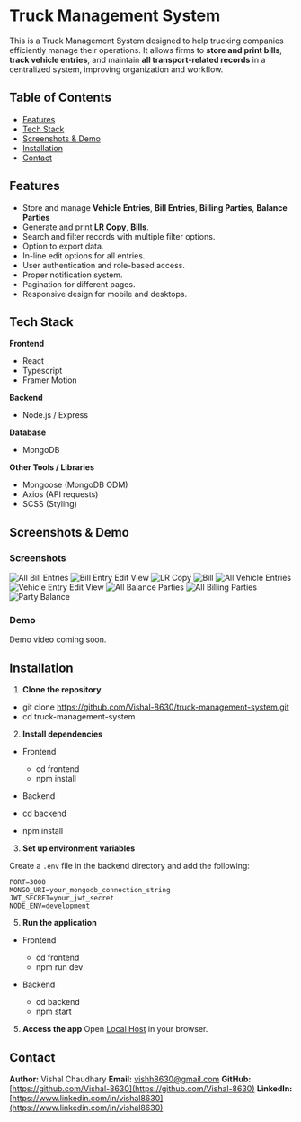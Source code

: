 # Truck Management System
This is a Truck Management System designed to help trucking companies efficiently manage their operations. 
It allows firms to **store and print bills**, **track vehicle entries**, and maintain **all transport-related records** in a centralized system, improving organization and workflow.

## Table of Contents

 - [Features](#features)
 - [Tech Stack](#tech-stack)
 - [Screenshots & Demo](#screenshots--demo)
 - [Installation](#installation)
 - [Contact](#contact)

## Features
- Store and manage **Vehicle Entries**, **Bill Entries**, **Billing Parties**, **Balance Parties**
- Generate and print **LR Copy**, **Bills**.
- Search and filter records with multiple filter options.
- Option to export data.
- In-line edit options for all entries.
- User authentication and role-based access.
- Proper notification system.
- Pagination for different pages.
- Responsive design for mobile and desktops.

## Tech Stack

**Frontend**
- React
- Typescript
- Framer Motion

**Backend**
- Node.js / Express

**Database**
- MongoDB

**Other Tools / Libraries**
- Mongoose (MongoDB ODM)
- Axios (API requests)
- SCSS (Styling)

## Screenshots & Demo

### Screenshots
![All Bill Entries](screenshots/all-bill-entries.png)
![Bill Entry Edit View](screenshots/bill-entry-edit-view.png)
![LR Copy](screenshots/lr-copy.png)
![Bill](screenshots/bill.png)
![All Vehicle Entries](screenshots/all-vehicle-entries.png)
![Vehicle Entry Edit View](screenshots/vehicle-entry-edit-view.png)
![All Balance Parties](screenshots/all-balance-parties.png)
![All Billing Parties](screenshots/all-billing-parties.png)
![Party Balance](screenshots/party-balance.png)

### Demo
Demo video coming soon.

## Installation

1. **Clone the repository**
- git clone https://github.com/Vishal-8630/truck-management-system.git
- cd truck-management-system

2. **Install dependencies**

- Frontend
  - cd frontend
  - npm install

- Backend
 - cd backend
 - npm install

3. **Set up environment variables**

Create a `.env` file in the backend directory and add the following:

```env
PORT=3000
MONGO_URI=your_mongodb_connection_string
JWT_SECRET=your_jwt_secret
NODE_ENV=development
```

5. **Run the application**

- Frontend
  - cd frontend
  - npm run dev

- Backend
  - cd backend
  - npm start

5. **Access the app**
Open [Local Host](http://localhost:5173) in your browser.

## Contact

**Author:** Vishal Chaudhary
**Email:** vishh8630@gmail.com
**GitHub:** [https://github.com/Vishal-8630](https://github.com/Vishal-8630)
**LinkedIn:** [https://www.linkedin.com/in/vishal8630](https://www.linkedin.com/in/vishal8630)

